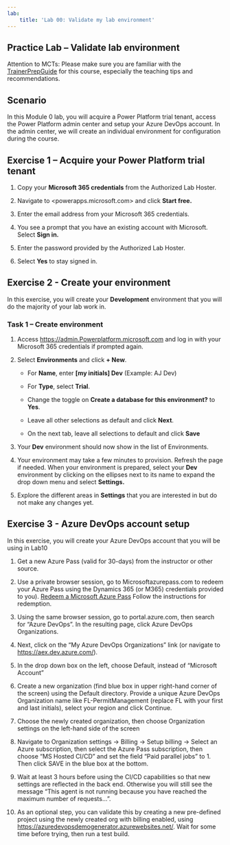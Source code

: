 ```yaml
---
lab:
    title: 'Lab 00: Validate my lab environment'
---
```



## Practice Lab – Validate lab environment

Attention to MCTs: Please make sure you are familiar with the [TrainerPrepGuide](../PL-400T00A-ENU-TrainerPrepGuide.pdf) for this course, especially the teaching tips and recommendations.

Scenario
--------

In this Module 0 lab, you will acquire a Power Platform trial tenant, access the Power Platform admin center and setup your Azure DevOps account. In the admin center, we will create an individual environment for configuration during the course.

Exercise 1 – Acquire your Power Platform trial tenant 
------------------------------------------

1. Copy your **Microsoft 365 credentials** from the Authorized Lab Hoster.

2. Navigate to <powerapps.microsoft.com> and click **Start free.**

3. Enter the email address from your Microsoft 365 credentials.

4. You see a prompt that you have an existing account with Microsoft. Select **Sign in.**

5. Enter the password provided by the Authorized Lab Hoster. 

6. Select **Yes** to stay signed in.


Exercise 2 - Create your environment 
------------------------------------------

In this exercise, you will create your **Development** environment that you will do the majority of your lab work in.

### Task 1 – Create environment

1.  Access <https://admin.Powerplatform.microsoft.com> and log in with your Microsoft 365 credentials if prompted again.

2. Select **Environments** and click **+ New**.

    - For **Name**, enter **[my initials] Dev** (Example: AJ Dev)
    
    - For **Type**, select **Trial**.
    
    - Change the toggle on **Create a database for this environment?** to **Yes**.
    
    - Leave all other selections as default and click **Next**.
    
    - On the next tab, leave all selections to default and click **Save**

3. Your **Dev** environment should now show in the list of Environments. 

4. Your environment may take a few minutes to provision. Refresh the page if needed. When your environment is prepared, select your **Dev** environment by clicking on the ellipses next to its name to expand the drop down menu and select **Settings.** 

3.  Explore the different areas in **Settings** that you are interested in but do not make any changes yet. 

Exercise 3 - Azure DevOps account setup
------------------------------------------

In this exercise, you will create your Azure DevOps account that you will be using in Lab10

1. Get a new Azure Pass (valid for 30-days) from the instructor or other source.

2. Use a private browser session, go to Microsoftazurepass.com to redeem your Azure Pass using the Dynamics 365 (or M365) credentials provided to you). [Redeem a Microsoft Azure Pass](https://www.microsoftazurepass.com/Home/HowTo?Length=5) Follow the instructions for redemption. 

3. Using the same browser session, go to portal.azure.com, then search for “Azure DevOps”. In the resulting page, click Azure DevOps Organizations. 

4. Next, click on the “My Azure DevOps Organizations” link (or navigate to https://aex.dev.azure.com/).

5. In the drop down box on the left, choose Default, instead of “Microsoft Account”

6. Create a new organization (find blue box in upper right-hand corner of the screen) using the Default directory. Provide a unique Azure DevOps Organization name like FL-PermitManagement (replace FL with your first and last initials), select your region and click Continue.

8. Choose the newly created organization, then choose Organization settings on the left-hand side of the screen

9. Navigate to Organization settings -> Billing -> Setup billing -> Select an Azure subscription, then select the Azure Pass subscription, then choose “MS Hosted CI/CD” and set the field “Paid parallel jobs” to 1. Then click SAVE in the blue box at the bottom. 

10. Wait at least 3 hours before using the CI/CD capabilities so that new settings are reflected in the back end. Otherwise you will still see the message “This agent is not running because you have reached the maximum number of requests…”.

11. As an optional step, you can validate this by creating a new pre-defined project using the newly created org with billing enabled, using https://azuredevopsdemogenerator.azurewebsites.net/. Wait for some time before trying, then run a test build.

